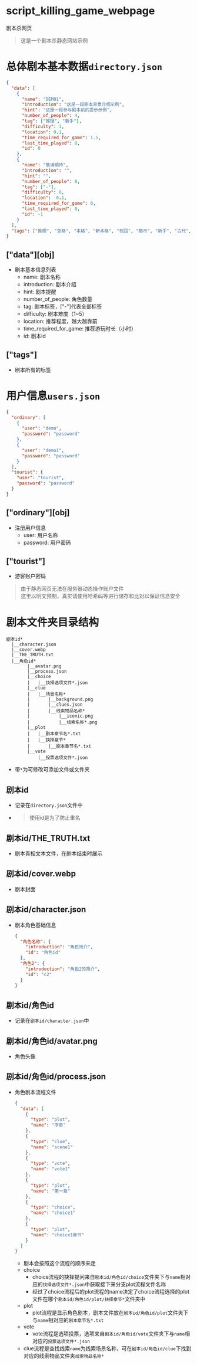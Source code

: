 # script_killing_game_webpage
剧本杀网页
>这是一个剧本杀静态网站示例

# 总体剧本基本数据`directory.json`
```json
{
  "data": [
    {
      "name": "DEMO1",
      "introduction": "这是一段剧本背景介绍示例",
      "hint": "这是一段参与剧本前的提示示例",
      "number_of_people": 4,
      "tag": ["推理", "新手"],
      "difficulty": 1,
      "location": 0.1,
      "time_required_for_game": 1.5,
      "last_time_played": 0,
      "id": 0
    },
    {
      "name": "敬请期待",
      "introduction": "",
      "hint": "",
      "number_of_people": 0,
      "tag": ["-"],
      "difficulty": 0,
      "location": -0.1,
      "time_required_for_game": 0,
      "last_time_played": 0,
      "id": -1
    }
  ],
  "tags": ["推理", "变格", "本格", "新本格", "校园", "都市", "新手", "古代", "情感", "硬核", "现代"]
}
```
## ["data"][obj]
- 剧本基本信息列表
  - name: 剧本名称
  - introduction: 剧本介绍
  - hint: 剧本提醒
  - number_of_people: 角色数量
  - tag: 剧本标签，["-"]代表全部标签
  - difficulty: 剧本难度（1~5）
  - location: 推荐程度，越大越靠前
  - time_required_for_game: 推荐游玩时长（小时）
  - id: 剧本id
## ["tags"]
- 剧本所有的标签

# 用户信息`users.json`
```json
{
  "ordinary": [
    {
      "user": "demo",
      "password": "password"
    },
    {
      "user": "demo1",
      "password": "password"
    }
  ],
  "tourist": {
    "user": "tourist",
    "password": "password"
  }
}
```
## ["ordinary"][obj]
- 注册用户信息
  - user: 用户名称
  - password: 用户密码
## ["tourist"]
- 游客账户密码

> 由于静态网页无法在服务器动态操作账户文件  
> 这里以明文预制，真实请使用哈希码等进行储存和比对以保证信息安全  

# 剧本文件夹目录结构
```base
剧本id*
  |__character.json
  |__cover.webp
  |__THE_TRUTH.txt
  |__角色id*
        |__avatar.png
        |__process.json
        |__choice
        |   |__抉择选项文件*.json
        |__clue
        |   |__场景名称*
        |       |__background.png
        |       |__clues.json
        |       |__线索物品名称*
        |           |__iconic.png
        |           |__线索名称*.png
        |__plot
        |   |__剧本章节名*.txt
        |   |__抉择章节*
        |       |__剧本章节名*.txt
        |__vote
            |__投票选项文件*.json
```
- 带`*`为可修改可添加文件或文件夹
## 剧本id
- 记录在`directory.json`文件中
- > 使用id是为了防止重名
## 剧本id/THE_TRUTH.txt
- 剧本真相文本文件，在剧本结束时展示
## 剧本id/cover.webp
- 剧本封面
## 剧本id/character.json
- 剧本角色基础信息
    ```json
    {
      "角色名称": {
        "introduction": "角色简介",
        "id": "角色id"
      },
      "角色2": {
        "introduction": "角色2的简介",
        "id": "c2"
      }
    }
    ```
## 剧本id/角色id
- 记录在`剧本id/character.json`中
## 剧本id/角色id/avatar.png
- 角色头像
## 剧本id/角色id/process.json
- 角色剧本流程文件
    ```json
    {
      "data": [
        {
          "type": "plot",
          "name": "序章"
        },
        {
          "type": "clue",
          "name": "scene1"
        },
        {
          "type": "vote",
          "name": "vote1"
        },
        {
          "type": "plot",
          "name": "第一章"
        },
        {
          "type": "choice",
          "name": "choice1"
        },
        {
          "type": "plot",
          "name": "choice1章节"
        }
      ]
    }    
    ```
  - 剧本会按照这个流程的顺序来走
  - choice
    - choice流程的抉择提问来自`剧本id/角色id/choice`文件夹下与`name`相对应的`抉择选项文件*.json`中获取接下来分支plot流程文件名称
    - 经过了choice流程后的plot流程的name决定了choice流程选择的plot文件在哪个`剧本id/角色id/plot/抉择章节*`文件夹中
  - plot
    - plot流程是显示角色剧本，剧本文件放在`剧本id/角色id/plot`文件夹下与`name`相对应的`剧本章节名*.txt`
  - vote
    - vote流程是选项投票，选项来自`剧本id/角色id/vote`文件夹下与`name`相对应的`投票选项文件*.json`
  - clue流程是查找线索`name`为线索场景名称，可在`剧本id/角色id/clue`下找到对应的线索物品文件夹`线索物品名称*`
